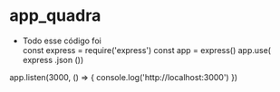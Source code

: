 # app_quadra

- Todo esse código foi  
const express = require('express')
const app = express()
app.use( express .json ())


app.listen(3000, () => {
    console.log('http://localhost:3000')
})